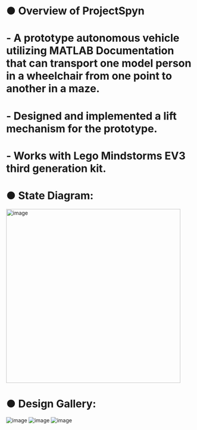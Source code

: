 # ● Overview of ProjectSpyn
# -	A prototype autonomous vehicle utilizing MATLAB Documentation that can transport one model person in a wheelchair from one point to another in a maze.
# -	Designed and implemented a lift mechanism for the prototype.
# -	Works with Lego Mindstorms EV3 third generation kit. 


# ● State Diagram:

 <img width="468" alt="image" src="https://github.com/darshchaurasia/ProjectSpyn/assets/43368969/7e09a651-ff25-4ed6-83dc-db8ddf93b57c">
 
# ●	Design Gallery: 

![image](https://github.com/darshchaurasia/ProjectSpyn/assets/43368969/79cfb4df-cf6e-492c-869a-0a20f855324b)
![image](https://github.com/darshchaurasia/ProjectSpyn/assets/43368969/94390b4a-c332-4095-a054-60cfbb761c20)
![image](https://github.com/darshchaurasia/ProjectSpyn/assets/43368969/719025ed-b313-4a1e-986e-ff62cc40acc5)





